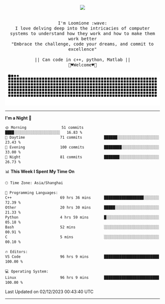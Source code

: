 <p align="center"><img src="https://i.imgur.com/A6bWGFl.gif"/></p>

<p align="center">
  <br />
  <samp>
    I'm Loomione :wave:
    <br />
    I love delving deep into the intricacies of computer systems to understand how they work and how to make them work better
    <br />
    "Embrace the challenge, code your dreams, and commit to excellence"
    <br>
                  <br> || Can code in c++, python, Matlab || <br>
                             🌼♥️Welcome♥️🥰
  </samp>
</p> 
<div align="center">
<picture>
  <source media="(prefers-color-scheme: dark)" srcset="https://raw.githubusercontent.com/Loomione/Loomione/output/github-contribution-grid-snake-dark.svg">
  <source media="(prefers-color-scheme: light)" srcset="https://raw.githubusercontent.com/Loomione/Loomione/output/github-contribution-grid-snake.svg">
  <img alt="github contribution grid snake animation" src="https://raw.githubusercontent.com/Loomione/Loomione/output/github-contribution-grid-snake.svg">
</picture>
</div>

-------

<!--START_SECTION:waka-->
**I'm a Night 🦉** 

```text
🌞 Morning                51 commits          ████░░░░░░░░░░░░░░░░░░░░░   16.83 % 
🌆 Daytime                71 commits          ██████░░░░░░░░░░░░░░░░░░░   23.43 % 
🌃 Evening                100 commits         ████████░░░░░░░░░░░░░░░░░   33.00 % 
🌙 Night                  81 commits          ███████░░░░░░░░░░░░░░░░░░   26.73 % 
```


📊 **This Week I Spent My Time On** 

```text
🕑︎ Time Zone: Asia/Shanghai

💬 Programming Languages: 
C++                      69 hrs 36 mins      ██████████████████░░░░░░░   72.39 % 
Other                    20 hrs 30 mins      █████░░░░░░░░░░░░░░░░░░░░   21.33 % 
Python                   4 hrs 59 mins       █░░░░░░░░░░░░░░░░░░░░░░░░   05.18 % 
Bash                     52 mins             ░░░░░░░░░░░░░░░░░░░░░░░░░   00.91 % 
C                        5 mins              ░░░░░░░░░░░░░░░░░░░░░░░░░   00.10 % 

🔥 Editors: 
VS Code                  96 hrs 9 mins       █████████████████████████   100.00 % 

💻 Operating System: 
Linux                    96 hrs 9 mins       █████████████████████████   100.00 % 
```


 Last Updated on 02/12/2023 00:43:40 UTC
<!--END_SECTION:waka-->
-------




